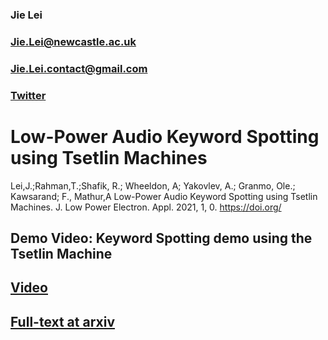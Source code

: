 ### Jie Lei

### Jie.Lei@newcastle.ac.uk

### Jie.Lei.contact@gmail.com

### [Twitter](https://twitter.com/That_JieLei)

# Low-Power Audio Keyword Spotting using Tsetlin Machines

Lei,J.;Rahman,T.;Shafik, R.; Wheeldon, A; Yakovlev, A.; Granmo, Ole.; Kawsarand; F., Mathur,A Low-Power Audio Keyword Spotting using Tsetlin Machines. J. Low Power Electron. Appl. 2021, 1, 0. https://doi.org/

## Demo Video: Keyword Spotting demo using the Tsetlin Machine


## [Video](https://youtu.be/JW0tztpjX8k)

## [Full-text at arxiv](https://arxiv.org/abs/2101.11336)



